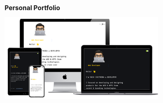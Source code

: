 ##  Personal Portfolio

<img src="https://github.com/yashchitroda/Portfolio/blob/main/images/portfolio preview copy.jpg">
